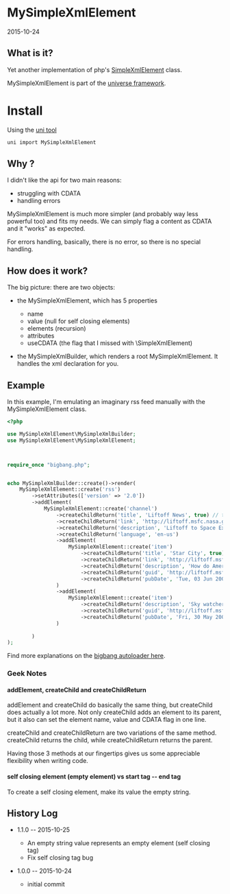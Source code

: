 MySimpleXmlElement
=====================
2015-10-24




What is it?
---------------

Yet another implementation of php's [SimpleXmlElement](http://php.net/manual/en/class.simplexmlelement.php) class.


MySimpleXmlElement is part of the [universe framework](https://github.com/karayabin/universe-snapshot).


Install
=============


Using the [uni tool](https://github.com/lingtalfi/universe-naive-importer)
```bash
uni import MySimpleXmlElement
```




Why ?
----------

I didn't like the api for two main reasons:

- struggling with CDATA
- handling errors


MySimpleXmlElement is much more simpler (and probably way less powerful too) and fits my needs.
We can simply flag a content as CDATA and it "works" as expected.

For errors handling, basically, there is no error, so there is no special handling.



How does it work?
--------------

The big picture: there are two objects: 
 
 
- the MySimpleXmlElement, which has 5 properties
    - name  
    - value (null for self closing elements)  
    - elements (recursion)  
    - attributes  
    - useCDATA (the flag that I missed with \SimpleXmlElement)  

- the MySimpleXmlBuilder, which renders a root MySimpleXmlElement. It handles the xml declaration for you.




Example
------------

In this example, I'm emulating an imaginary rss feed manually with the MySimpleXmlElement class.


```php
<?php

use MySimpleXmlElement\MySimpleXmlBuilder;
use MySimpleXmlElement\MySimpleXmlElement;



require_once "bigbang.php";


echo MySimpleXmlBuilder::create()->render(
    MySimpleXmlElement::create('rss')
        ->setAttributes(['version' => '2.0'])
        ->addElement(
            MySimpleXmlElement::create('channel')
                ->createChildReturn('title', 'Liftoff News', true) // true here means use CDATA
                ->createChildReturn('link', 'http://liftoff.msfc.nasa.gov/') 
                ->createChildReturn('description', 'Liftoff to Space Exploration.', true)
                ->createChildReturn('language', 'en-us')
                ->addElement(
                    MySimpleXmlElement::create('item')
                        ->createChildReturn('title', 'Star City', true)
                        ->createChildReturn('link', 'http://liftoff.msfc.nasa.gov/news/2003/news-starcity.asp')
                        ->createChildReturn('description', 'How do Americans get ready to work with Russians aboard the International Space Station? They take a crash course in culture, language and protocol at Russia\'s <a href="http://howe.iki.rssi.ru/GCTC/gctc_e.htm">Star City</a>.', true)
                        ->createChildReturn('guid', 'http://liftoff.msfc.nasa.gov/2003/06/03.html#item573')
                        ->createChildReturn('pubDate', 'Tue, 03 Jun 2003 09:39:21 GMT')
                )
                ->addElement(
                    MySimpleXmlElement::create('item')
                        ->createChildReturn('description', 'Sky watchers in Europe, Asia, and parts of Alaska and Canada will experience a <a href="http://science.nasa.gov/headlines/y2003/30may_solareclipse.htm">partial eclipse of the Sun</a> on Saturday, May 31st.', true)
                        ->createChildReturn('guid', 'http://liftoff.msfc.nasa.gov/2003/05/30.html#item572')
                        ->createChildReturn('pubDate', 'Fri, 30 May 2003 11:06:42 GMT')
                )
                
        )
);

```

Find more explanations on the [bigbang autoloader here](https://github.com/lingtalfi/TheScientist/blob/master/convention.portableAutoloader.eng.md).



### Geek Notes

#### addElement, createChild and createChildReturn 

addElement and createChild do basically the same thing, but createChild does actually a lot more.
Not only createChild adds an element to its parent, but it also can set the element name, value and CDATA flag 
in one line.

createChild and createChildReturn are two variations of the same method.
createChild returns the child, while createChildReturn returns the parent.

Having those 3 methods at our fingertips gives us some appreciable flexibility when writing code.


#### self closing element (empty element) vs start tag -- end tag

To create a self closing element, make its value the empty string.





History Log
------------------
    
    
    
- 1.1.0 -- 2015-10-25

    - An empty string value represents an empty element (self closing tag) 
    - Fix self closing tag bug
    
    
- 1.0.0 -- 2015-10-24

    - initial commit


    



